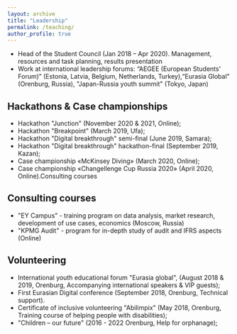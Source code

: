 ```yaml
---
layout: archive
title: "Leadership"
permalink: /teaching/
author_profile: true
---
```

* Head of the Student Council (Jan 2018 – Apr 2020). Management, resources and task planning, results presentation
* Work at international leadership forums: “AEGEE (European Students' Forum)” (Estonia, Latvia, Belgium, Netherlands, Turkey),“Eurasia Global” (Orenburg, Russia), "Japan-Russia youth summit" (Tokyo, Japan)

## Hackathons & Case championships
* Hackathon "Junction" (November 2020 & 2021, Online);
* Hackathon "Breakpoint" (March 2019, Ufa);
* Hackathon "Digital breakthrough" semi-final (June 2019, Samara);
* Hackathon "Digital breakthrough" hackathon-final (September 2019, Kazan);
* Case championship «McKinsey Diving» (March 2020, Online);
* Case championship «Changellenge Cup Russia 2020» (April 2020, Online).Consulting courses

## Consulting courses
* "EY Campus" - training program on data analysis, market research, development of use cases, economics (Moscow, Russia)
* "KPMG Audit" - program for in-depth study of audit and IFRS aspects (Online)

## Volunteering
* International youth educational forum "Eurasia global", (August 2018 & 2019, Orenburg, Accompanying international speakers & VIP guests);
* First Eurasian Digital conference (September 2018, Orenburg, Technical support).
* Certificate of inclusive volunteering "Abilimpix" (May 2018, Orenburg, Training course of helping people with disabilities);
* "Children – our future" (2016 - 2022 Orenburg, Help for orphanage);
